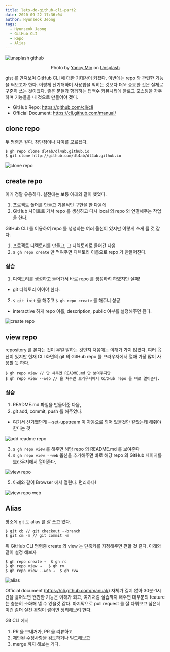 ```yaml
---
title: lets-do-github-cli-part2
date: 2020-09-22 17:36:04
author: Hyunseok Jeong
tags:
  - Hyunseok Jeong
  - GitHub CLI
  - Repo
  - Alias
---
```


![unsplash github](./lets-do-github-cli-part2/yancy-min-842ofHC6MaI-unsplash.jpg)

<p align="center">
<span>Photo by <a href="https://unsplash.com/@yancymin?utm_source=unsplash&amp;utm_medium=referral&amp;utm_content=creditCopyText">Yancy Min</a> on <a href="https://unsplash.com/s/photos/github?utm_source=unsplash&amp;utm_medium=referral&amp;utm_content=creditCopyText">Unsplash</a></span>
</p>

gist 를 만져보며 GitHub CLI 에 대한 기대감이 커졌다. 이번에는 repo 와 관련한 기능을 써보고자 한다.
이렇게 신기해하며 사용법을 익히는 것보다 더욱 중요한 것은 실제로 꾸준히 쓰는 것이겠다.
좋은 분들과 함께하는 딥백수 커뮤니티에 블로그 포스팅을 자주하며 기능들을 내 것으로 만들어야 겠다.

- GitHub Repo: https://github.com/cli/cli
- Official Document: https://cli.github.com/manual/

## clone repo

두 명령은 같다. 장단점이나 차이를 모르겠다.

    $ gh repo clone dl4ab/dl4ab.github.io
    $ git clone http://github.com/dl4ab/dl4ab.github.io

![clone repo](./lets-do-github-cli-part2/1.png)

## create repo

이거 정말 유용하다. 실전에는 보통 아래와 같이 했었다.

1. 프로젝트 폴더를 만들고 기본적인 구현을 한 다음에
2. GitHub 사이트로 가서 repo 를 생성하고 다시 local 의 repo 와 연결해주는 작업을 한다.

GitHub CLI 를 이용하여 repo 를 생성하는 여러 옵션이 있지만 이렇게 쓰게 될 것 같다.

1. 프로젝트 디렉토리를 만들고, 그 디렉토리로 들어간 다음
2. `$ gh repo create` 만 먹여주면 디렉토리 이름으로 repo 가 만들어진다.

### 실습

1. 디렉토리를 생성하고 들어가서 바로 repo 를 생성하려 하였지만 실패!

- git 디렉토리 이어야 한다.

2. `$ git init` 을 해주고 `$ gh repo create` 를 해주니 성공

- interactive 하게 repo 이름, description, public 여부를 설정해주면 된다.

![create repo](./lets-do-github-cli-part2/2.png)

## view repo

repository 를 본다는 것이 무얼 말하는 것인지 처음에는 이해가 가지 않았다.
여러 옵션이 있지만 현재 CLI 화면의 git 의 GitHub repo 를 브라우저에서 열때 가장 많이 사용할 듯 하다.

    $ gh repo view // 만 쳐주면 README.md 만 보여주지만
    $ gh repo view --web // 을 쳐주면 브라우저에서 GitHub repo 를 바로 열어준다.

### 실습

1. README.md 파일을 만들어준 다음,
2. git add, commit, push 를 해주었다.

- 여기서 신기했던게 --set-upstream 이 자동으로 되어 있을것만 같았는데 해줘야 한다는 것

![add readme repo](./lets-do-github-cli-part2/3.png)

3. `$ gh repo view` 를 해주면 해당 repo 의 README.md 를 보여준다
4. `$ gh repo view --web` 옵션을 추가해주면 바로 해당 repo 의 GitHub 페이지를 브라우저에서 열어준다.

![view repo](./lets-do-github-cli-part2/4.png)

5. 아래와 같이 Browser 에서 열린다. 편리하다!

![view repo web](./lets-do-github-cli-part2/5.png)

## Alias

평소에 git 도 alias 를 잘 쓰고 있다.

    $ git cb // git checkout --branch
    $ git cm -m // git commit -m

위 GitHub CLI 명령중 create 와 view 는 단축키를 지정해주면 편할 것 같다.
아래와 같이 설정 해보자

    $ gh repo create →  $ gh rc
    $ gh repo view →   $ gh rv
    $ gh repo view --web →  $ gh rvw

![alias](./lets-do-github-cli-part2/6.png)

Official document (https://cli.github.com/manual/) 자체가 길지 않아 30분-1시간을 흝어보면 왠만한 기능은 이해가 되고, 여기처럼 실습까지 해주면 대부분의 feature 는 충분히 소화해 낼 수 있을것 같다. 마지막으로 pull request 를 잘 다뤄보고 싶은데 이건 좀더 실전 경험이 쌓이면 정리해보려 한다.

Git CLI 에서

1. PR 을 보내거가, PR 을 리뷰하고
2. 제안된 수정사항을 검토하거나 빌드해보고
3. merge 까지 해보는 거다.
